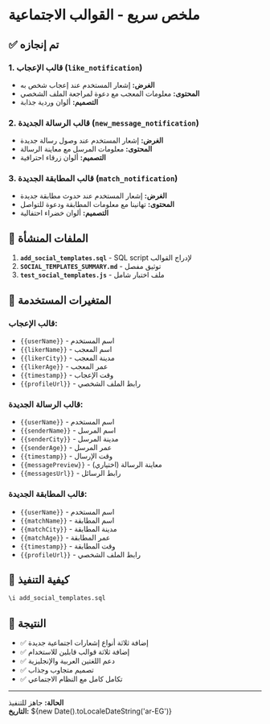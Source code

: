 # ملخص سريع - القوالب الاجتماعية

## ✅ تم إنجازه

### 1. قالب الإعجاب (`like_notification`)
- **الغرض:** إشعار المستخدم عند إعجاب شخص به
- **المحتوى:** معلومات المعجب مع دعوة لمراجعة الملف الشخصي
- **التصميم:** ألوان وردية جذابة

### 2. قالب الرسالة الجديدة (`new_message_notification`)
- **الغرض:** إشعار المستخدم عند وصول رسالة جديدة
- **المحتوى:** معلومات المرسل مع معاينة الرسالة
- **التصميم:** ألوان زرقاء احترافية

### 3. قالب المطابقة الجديدة (`match_notification`)
- **الغرض:** إشعار المستخدم عند حدوث مطابقة جديدة
- **المحتوى:** تهانينا مع معلومات المطابقة ودعوة للتواصل
- **التصميم:** ألوان خضراء احتفالية

## 📁 الملفات المنشأة

1. **`add_social_templates.sql`** - SQL script لإدراج القوالب
2. **`SOCIAL_TEMPLATES_SUMMARY.md`** - توثيق مفصل
3. **`test_social_templates.js`** - ملف اختبار شامل

## 🔧 المتغيرات المستخدمة

### قالب الإعجاب:
- `{{userName}}` - اسم المستخدم
- `{{likerName}}` - اسم المعجب
- `{{likerCity}}` - مدينة المعجب
- `{{likerAge}}` - عمر المعجب
- `{{timestamp}}` - وقت الإعجاب
- `{{profileUrl}}` - رابط الملف الشخصي

### قالب الرسالة الجديدة:
- `{{userName}}` - اسم المستخدم
- `{{senderName}}` - اسم المرسل
- `{{senderCity}}` - مدينة المرسل
- `{{senderAge}}` - عمر المرسل
- `{{timestamp}}` - وقت الإرسال
- `{{messagePreview}}` - معاينة الرسالة (اختياري)
- `{{messagesUrl}}` - رابط الرسائل

### قالب المطابقة الجديدة:
- `{{userName}}` - اسم المستخدم
- `{{matchName}}` - اسم المطابقة
- `{{matchCity}}` - مدينة المطابقة
- `{{matchAge}}` - عمر المطابقة
- `{{timestamp}}` - وقت المطابقة
- `{{profileUrl}}` - رابط الملف الشخصي

## 🚀 كيفية التنفيذ

```sql
\i add_social_templates.sql
```

## 🎯 النتيجة

- ✅ إضافة ثلاثة أنواع إشعارات اجتماعية جديدة
- ✅ إضافة ثلاثة قوالب قابلين للاستخدام
- ✅ دعم اللغتين العربية والإنجليزية
- ✅ تصميم متجاوب وجذاب
- ✅ تكامل كامل مع النظام الاجتماعي

---

**الحالة:** جاهز للتنفيذ  
**التاريخ:** ${new Date().toLocaleDateString('ar-EG')}





